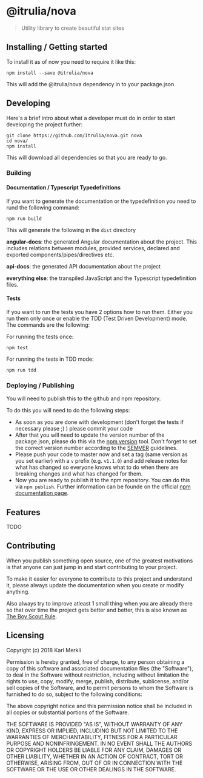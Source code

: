 # @itrulia/nova
> Utility library to create beautiful stat sites

## Installing / Getting started

To install it as of now you need to require it like this:

```shell
npm install --save @itrulia/nova
```

This will add the @itrulia/nova dependency in to your package.json

## Developing

Here's a brief intro about what a developer must do in order to start developing
the project further:

```shell
git clone https://github.com/Itrulia/nova.git nova
cd nova/
npm install
```

This will download all dependencies so that you are ready to go.

### Building

#### Documentation / Typescript Typedefinitions

If you want to generate the documentation or the typedefinition you need to rund the following command:

```shell
npm run build
```

This will generate the following in the `dist` directory

**angular-docs**:
the generated Angular documentation about the project. This includes relations between modules, provided services, declared and exported components/pipes/directives etc.

**api-docs**:
the generated API documentation about the project

**everything else**:
the transpiled JavaScript and the Typescript typedefinition files.

#### Tests

If you want to run the tests you have 2 options how to run them. Either you run them only once or enable the TDD (Test Driven Development) mode.
The commands are the following:

For running the tests once:

```shell
npm test
```

For running the tests in TDD mode:

```shell
npm run tdd
```

### Deploying / Publishing

You will need to publish this to the github and npm repository.

To do this you will need to do the following steps:

* As soon as you are done with development (don't forget the tests if necessary please ;) ) please commit your code
* After that you will need to update the version number of the package.json, please do this via the [npm version](https://docs.npmjs.com/cli/version) tool. Don't forget to set the correct version number according to the [SEMVER](http://semver.org/) guidelines.
* Please push your code to master now and set a tag (same version as you set earlier) with a `v` prefix (e.g. `v1.1.0`) and add release notes for what has changed so everyone knows what to do when there are breaking changes and what has changed for them.
* Now you are ready to publish it to the npm repository. You can do this via `npm publish`. Further information can be founde on the official [npm documentation page](https://docs.npmjs.com/cli/publish).

## Features

TODO

## Contributing

When you publish something open source, one of the greatest motivations is that
anyone can just jump in and start contributing to your project.

To make it easier for everyone to contribute to this project and understand it,
please always update the documentation when you create or modify anything.

Also always try to improve atleast 1 small thing when you are already there so that over time
the project gets better and better, this is also known as [The Boy Scout Rule](http://programmer.97things.oreilly.com/wiki/index.php/The_Boy_Scout_Rule).

## Licensing

Copyright (c) 2018 Karl Merkli

Permission is hereby granted, free of charge, to any person obtaining a copy
of this software and associated documentation files (the "Software"), to deal
in the Software without restriction, including without limitation the rights
to use, copy, modify, merge, publish, distribute, sublicense, and/or sell
copies of the Software, and to permit persons to whom the Software is
furnished to do so, subject to the following conditions:

The above copyright notice and this permission notice shall be included in all
copies or substantial portions of the Software.

THE SOFTWARE IS PROVIDED "AS IS", WITHOUT WARRANTY OF ANY KIND, EXPRESS OR
IMPLIED, INCLUDING BUT NOT LIMITED TO THE WARRANTIES OF MERCHANTABILITY,
FITNESS FOR A PARTICULAR PURPOSE AND NONINFRINGEMENT. IN NO EVENT SHALL THE
AUTHORS OR COPYRIGHT HOLDERS BE LIABLE FOR ANY CLAIM, DAMAGES OR OTHER
LIABILITY, WHETHER IN AN ACTION OF CONTRACT, TORT OR OTHERWISE, ARISING FROM,
OUT OF OR IN CONNECTION WITH THE SOFTWARE OR THE USE OR OTHER DEALINGS IN THE
SOFTWARE.